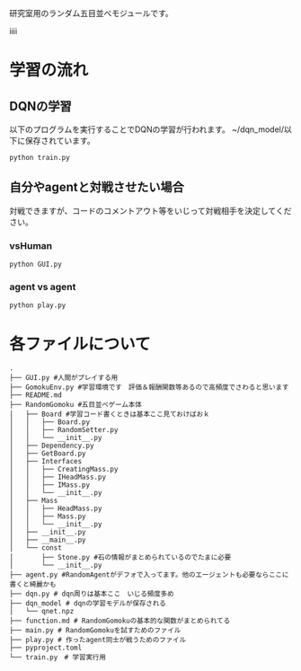 研究室用のランダム五目並べモジュールです。

iiii

# 学習の流れ
## DQNの学習
以下のプログラムを実行することでDQNの学習が行われます。
~/dqn_model/以下に保存されています。
``` 
python train.py
```

## 自分やagentと対戦させたい場合
対戦できますが、コードのコメントアウト等をいじって対戦相手を決定してください。
### vsHuman
```
python GUI.py
```
### agent vs agent
```
python play.py
```

# 各ファイルについて
```
.
├── GUI.py #人間がプレイする用 
├── GomokuEnv.py #学習環境です　評価＆報酬関数等あるので高頻度でさわると思います
├── README.md
├── RandomGomoku #五目並べゲーム本体
│   ├── Board #学習コード書くときは基本ここ見ておけばおｋ
│   │   ├── Board.py
│   │   ├── RandomSetter.py
│   │   └── __init__.py
│   ├── Dependency.py
│   ├── GetBoard.py
│   ├── Interfaces
│   │   ├── CreatingMass.py
│   │   ├── IHeadMass.py
│   │   ├── IMass.py
│   │   └── __init__.py
│   ├── Mass
│   │   ├── HeadMass.py
│   │   ├── Mass.py
│   │   └── __init__.py
│   ├── __init__.py
│   ├── __main__.py
│   └── const
│       ├── Stone.py #石の情報がまとめられているのでたまに必要
│       └── __init__.py
├── agent.py #RandomAgentがデフォで入ってます。他のエージェントも必要ならここに書くと綺麗かも
├── dqn.py # dqn周りは基本ここ　いじる頻度多め
├── dqn_model # dqnの学習モデルが保存される
│   └── qnet.npz
├── function.md # RandomGomokuの基本的な関数がまとめられてる
├── main.py # RandomGomokuを試すためのファイル
├── play.py # 作ったagent同士が戦うためのファイル
├── pyproject.toml
└── train.py　# 学習実行用
```
